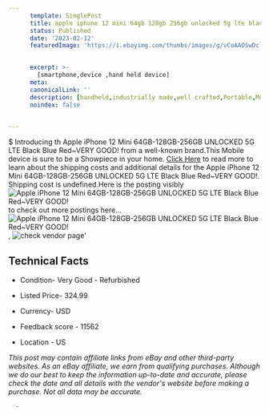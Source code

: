 ```yaml
---
      template: SinglePost
      title: apple iphone 12 mini 64gb 128gb 256gb unlocked 5g lte black blue red very good 
      status: Published
      date: '2023-02-12'
      featuredImage: 'https://i.ebayimg.com/thumbs/images/g/vCoAAOSwDclhMSvr/s-l225.jpg'
       

      excerpt: >-
        [smartphone,device ,hand held device]
      meta:
      canonicalLink: ''
      description: [handheld,industrially made,well crafted,Portable,Mobile,Compact,Convenient,Lightweight,Maneuverable,Man-portable,Miniature,Carriable,Hand-held,Light,Holdable,Transportable,Mobile device,Pocket-sized,On-the-go,Wireless,Cordless,Compact size,Convenient size, smartphone,device ,hand held device]
      noindex: false
      

---
```

$
      Introducing th Apple iPhone 12 Mini 64GB-128GB-256GB UNLOCKED 5G LTE Black Blue Red~VERY GOOD! from a well-known brand.This Mobile device  is sure to be a Showpiece in your home. [Click Here](https://www.ebay.com/itm/224656523233?hash=item344e927fe1%3Ag%3AvCoAAOSwDclhMSvr&mkevt=1&mkcid=1&mkrid=711-53200-19255-0&campid=%253CePNCampaignId%253E&customid=%253CreferenceId%253E&toolid=10049) to read more to learn about the shipping costs and additional details for the Apple iPhone 12 Mini 64GB-128GB-256GB UNLOCKED 5G LTE Black Blue Red~VERY GOOD!. Shipping cost is undefined.Here is the posting visibly ![Apple iPhone 12 Mini 64GB-128GB-256GB UNLOCKED 5G LTE Black Blue Red~VERY GOOD!](https://i.ebayimg.com/thumbs/images/g/vCoAAOSwDclhMSvr/s-l225.jpg) to check out more postings here... ![Apple iPhone 12 Mini 64GB-128GB-256GB UNLOCKED 5G LTE Black Blue Red~VERY GOOD!](https://i.ebayimg.com/images/g/vCoAAOSwDclhMSvr/s-l1600.jpg), ![check vendor page]()'

      

 ## Technical Facts 



     
      

 - Condition- Very Good - Refurbished 


      

 - Listed Price- 324.99 


      

 - Currency- USD 


      

 - Feedback score - 11562 


      

 - Location - US 


      
      

 *_This post may contain affiliate links from eBay and other third-party websites. As an eBay affiliate, we earn from qualifying purchases. Although we do our best to keep the information up-to-date and accurate, please check the date and all details with the vendor's website before making a purchase. Not all data may be accurate._*




      -
